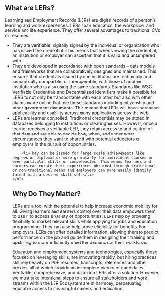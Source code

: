 <div class="container-fluid body-text-medium">
<div class="row">
<div class="col-sm-12">
	<h2>What are LERs?</h2>
</div>
</div>

<div class="row">
<div class="col-sm-12">
	<p>Learning and Employment Records (LERs) are digital records of a person’s learning and work experiences. LERs span education, the workplace, and service and life experience. They offer several advantages to traditional CVs or resumes.</p>
	<ul class="list">
		<li>They are verifiable, digitally signed by the individual or organization who has issued the credential. This means that when viewing the credential, an institution or employer can ascertain that it is valid and untampered with.</li>
		<li>They are developed in accordance with open standards – data models and frameworks that are collaboratively designed and maintained. This ensures that credentials issued by one institution are technically and semantically compatible, or interoperable, with those of another institution who is also using the same standards. Standards like W3C Verifiable Credentials and Decentralized Identifiers make it possible for LERS to not only be transportable with each other but also with other claims made online that use these standards including citizenship and other government documents. This means that LERs will have increased applicability and usability across many applications across the web.
		</li>
		<li>LERs are learner controlled. Traditional credentials may be stored in databases belonging to institutions or clearinghouses. However, once a learner receives a verifiable LER, they retain access to and control of that data and are able to decide how, when, and under what circumstances they want to share it with potential educators or employers in the pursuit of opportunities.</li>

		<li>They can be issued for large scale achievements like degrees or diplomas or more granularly for individual courses or even particular skills or competencies. This means learners and earners can curate their experiences obtained through traditional or non-traditional means and employers can more easily identify talent with a desired skill set.</li>
	</ul>
<div class="container-fluid body-text-medium">
<div class="row">
<div class="col-sm-12">
	<h2>Why Do They Matter?</h2>
</div>
</div>

<div class="row">
<div class="col-sm-12">
	<p></p>LERs are a tool with the potential to help increase economic mobility for all. Giving learners and earners control over their data empowers them to use it to access a variety of opportunities.  LERs help by providing flexibility to  market relevant skills while applying for jobs and education programming. They can also help prove eligibility for benefits. For employers, LERs can offer detailed information, allowing them to predict performance on the job and guide them in designing their training and upskilling to more efficiently meet the demands of their workforce. </p> 

Education and employment systems and technologies, especially those focused on leveraging skills, are innovating rapidly, but hiring practices still rely heavily on PDF resumes, transcripts, references and other proxies; all of which provide an incomplete picture of candidates. Verifiable, comprehensive, and data-rich LERs offer a solution. However, we must take intentional steps to ensure all stakeholders and work streams within the LER Ecosystem are in harmony, perpetuating equitable access to meaningful careers and education. 


</div>
</div>
 
